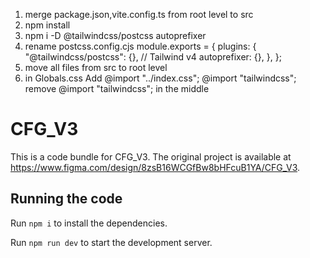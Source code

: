 1. merge package.json,vite.config.ts from root level to src
2. npm install
3. npm i -D @tailwindcss/postcss autoprefixer
4. rename postcss.config.cjs
module.exports = {
  plugins: {
    "@tailwindcss/postcss": {},  // Tailwind v4
    autoprefixer: {},
  },
};
5. move all files from src to root level
6. in Globals.css
Add
@import "../index.css";
@import "tailwindcss";
remove @import "tailwindcss"; in the middle
  # CFG_V3

  This is a code bundle for CFG_V3. The original project is available at https://www.figma.com/design/8zsB16WCGfBw8bHFcuB1YA/CFG_V3.

  ## Running the code

  Run `npm i` to install the dependencies.

  Run `npm run dev` to start the development server.
  
